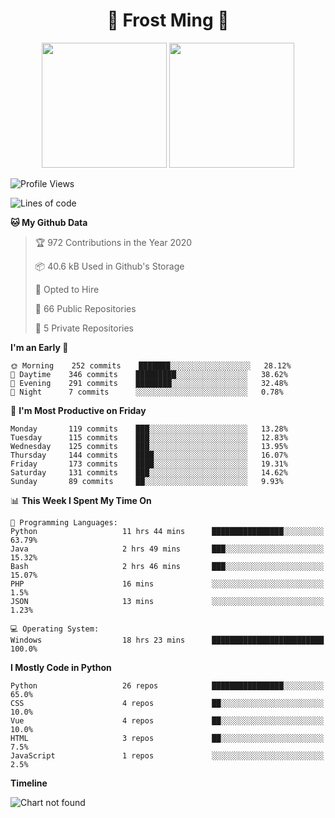 <h1 align="center">🦄 Frost Ming 🐍</h1>

<p align="center">
  <img height="200" src="https://github-readme-stats.vercel.app/api?username=frostming&show_icons=true&theme=dracula&include_all_commits=true" />
  <img height="200" src="https://github-readme-stats.vercel.app/api/top-langs/?username=frostming&theme=dracula&show_icons=true" />
</p>

<!--START_SECTION:waka-->
![Profile Views](http://img.shields.io/badge/Profile%20Views-27-blue)

![Lines of code](https://img.shields.io/badge/From%20Hello%20World%20I%27ve%20Written-13.9%20million%20lines%20of%20code-blue)

**🐱 My Github Data** 

> 🏆 972 Contributions in the Year 2020
 > 
> 📦 40.6 kB Used in Github's Storage 
 > 
> 💼 Opted to Hire
 > 
> 📜 66 Public Repositories
 > 
> 🔑 5 Private Repositories 

**I'm an Early 🐤** 

```text
🌞 Morning    252 commits    ███████░░░░░░░░░░░░░░░░░░   28.12% 
🌆 Daytime    346 commits    █████████░░░░░░░░░░░░░░░░   38.62% 
🌃 Evening    291 commits    ████████░░░░░░░░░░░░░░░░░   32.48% 
🌙 Night      7 commits      ░░░░░░░░░░░░░░░░░░░░░░░░░   0.78%

```
📅 **I'm Most Productive on Friday** 

```text
Monday       119 commits    ███░░░░░░░░░░░░░░░░░░░░░░   13.28% 
Tuesday      115 commits    ███░░░░░░░░░░░░░░░░░░░░░░   12.83% 
Wednesday    125 commits    ███░░░░░░░░░░░░░░░░░░░░░░   13.95% 
Thursday     144 commits    ████░░░░░░░░░░░░░░░░░░░░░   16.07% 
Friday       173 commits    ████░░░░░░░░░░░░░░░░░░░░░   19.31% 
Saturday     131 commits    ███░░░░░░░░░░░░░░░░░░░░░░   14.62% 
Sunday       89 commits     ██░░░░░░░░░░░░░░░░░░░░░░░   9.93%

```


📊 **This Week I Spent My Time On** 

```text
💬 Programming Languages: 
Python                   11 hrs 44 mins      ████████████████░░░░░░░░░   63.79% 
Java                     2 hrs 49 mins       ███░░░░░░░░░░░░░░░░░░░░░░   15.32% 
Bash                     2 hrs 46 mins       ███░░░░░░░░░░░░░░░░░░░░░░   15.07% 
PHP                      16 mins             ░░░░░░░░░░░░░░░░░░░░░░░░░   1.5% 
JSON                     13 mins             ░░░░░░░░░░░░░░░░░░░░░░░░░   1.23%

💻 Operating System: 
Windows                  18 hrs 23 mins      █████████████████████████   100.0%

```

**I Mostly Code in Python** 

```text
Python                   26 repos            ████████████████░░░░░░░░░   65.0% 
CSS                      4 repos             ██░░░░░░░░░░░░░░░░░░░░░░░   10.0% 
Vue                      4 repos             ██░░░░░░░░░░░░░░░░░░░░░░░   10.0% 
HTML                     3 repos             ██░░░░░░░░░░░░░░░░░░░░░░░   7.5% 
JavaScript               1 repos             ░░░░░░░░░░░░░░░░░░░░░░░░░   2.5%

```


**Timeline**

![Chart not found](https://github.com/frostming/frostming/blob/master/charts/bar_graph.png) 


<!--END_SECTION:waka-->

